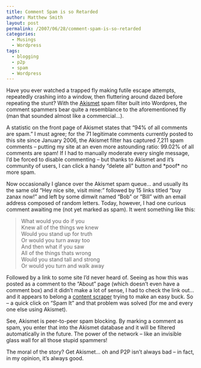 ```yaml
---
title: Comment Spam is so Retarded
author: Matthew Smith
layout: post
permalink: /2007/06/28/comment-spam-is-so-retarded
categories:
  - Musings
  - Wordpress
tags:
  - blogging
  - p2p
  - spam
  - Wordpress
---
```

Have you ever watched a trapped fly making futile escape attempts, repeatedly crashing into a window, then fluttering around dazed before repeating the stunt? With the [Akismet][1] spam filter built into Wordpres, the comment spammers bear quite a resemblance to the aforementioned fly (man that sounded almost like a commercial&#8230;).

A statistic on the front page of Akismet states that &#8220;94% of all comments are spam.&#8221; I must agree; for the 71 legitimate comments currently posted to this site since January 2006, the Akismet filter has captured 7,211 spam comments &#8211; putting my site at an even more astounding ratio: 99.02% of all comments are spam! If I had to manually moderate every single message, I&#8217;d be forced to disable commenting &#8211; but thanks to Akismet and it&#8217;s community of users, I can click a handy &#8220;delete all&#8221; button and \*poof\* no more spam.

Now occasionally I glance over the Akismet spam queue&#8230; and usually its the same old &#8220;Hey nice site, visit mine:&#8221; followed by 15 links titled &#8220;buy zanax now!&#8221; and left by some dimwit named &#8220;Bob&#8221; or &#8220;Bill&#8221; with an email address composed of random letters. Today, however, I had one curious comment awaiting me (not yet marked as spam). It went something like this:

> What would you do if you  
> Knew all of the things we knew  
> Would you stand up for truth  
> Or would you turn away too  
> And then what if you saw  
> All of the things thats wrong  
> Would you stand tall and strong  
> Or would you turn and walk away

Followed by a link to some site I&#8217;d never heard of. Seeing as how this was posted as a comment to the &#8220;About&#8221; page (which doesn&#8217;t even have a comment box) and it didn&#8217;t make a lot of sense, I had to check the link out&#8230; and it appears to belong a [content scraper][2] trying to make an easy buck. So &#8211; a quick click on &#8220;Spam It&#8221; and that problem was solved (for me and every one else using Akismet).

See, Akismet is peer-to-peer spam blocking. By marking a comment as spam, you enter that into the Akismet database and it will be filtered automatically in the future. The power of the network &#8211; like an invisible glass wall for all those stupid spammers!

The moral of the story? Get Akismet&#8230; oh and P2P isn&#8217;t always bad &#8211; in fact, in my opinion, it&#8217;s always good.

 [1]: http://akismet.com/
 [2]: http://en.wikipedia.org/wiki/Scraper_site